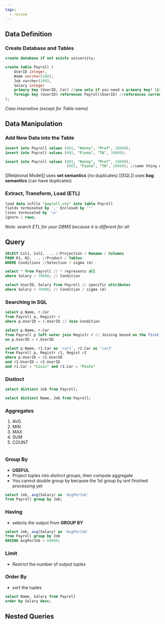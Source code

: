 ```yaml
---
tags:
  - review
---
```


## Data Definition

### Create Database and Tables
```SQL
create database if not exists university;

create table Payroll (
	UserID integer,
	Name varchar(100),
	Job varcher(100),
	Salary integer
	primary key (UserID, Car) //use only if you need a primary key! (if no primary key, there may be duplicates when addint)
	foreign key (UserID) references Payroll(UserID) //references current table key with another table "payroll"
);
```

*Case insensitive (except for Table name)*


## Data Manipulation
### Add New Data into the Table
```SQL
insert into Payroll values (001, "Kenny", "Prof", 10000);
insert into Payroll values (002, "Fiona", "TA", 10000);

insert into Payroll values (001, "Kenny", "Prof", 10000),
							(002, "Fiona", "TA", 10000); //same thing except shorter
```

[[Relational Model]] uses **set semantics** (no duplicates)
[[SQL]] uses **bag semantics** (can have duplicates)

### Extract, Transform, Load (ETL)

```SQL
load data infile "payroll.csv" into table Payroll
fields terminated by ',' Enclosed by '"'
lines terminated by '\n'
ignore 1 rows;
```

*Note: search ETL for your DBMS because it is different for all*

## Query

```SQL
SELECT Col1, Col2, ... //Projection / Rename / Columns
FROM R1, R2, ... //Product / Tables
WHERE Conditions //Selection / sigma (σ)
```

```SQl
select * from Payroll // * represents all
where Salary > 70000; // Condition

select UserID, Salary from Payroll // specific attributes
where Salary > 70000; // Condition / sigma (σ)
```

### Searching in SQL
```SQl
select p.Name, r.Car
from Payroll p, Registr r
where p.UserID = r.UserID // Join Condition
```

```SQl
select p.Name, r.Car
from Payroll p left outer join Registr r // Joining based on the first column of Payroll
on p.UserID = r.UserID
```

```SQl
select p.Name, r1.Car as 'car1', r2.Car as 'car2'
from Payroll p, Registr r1, Regist r2
where p.UserID = r1.UserID
and r1.UserID = r2.UserID
and r1.Car = "Civic" and r2.Car = "Pinto"
```

### Distinct

```SQL
select distinct Job from Payroll;

select distinct Name, Job from Payroll;
```

### Aggregates

1. AVG
2. MIN
3. MAX
4. SUM
5. COUNT

```SQL

```

### Group By
- **USEFUL**
- Project tuples into *distinct groups*, then compute aggregate
- You cannot double group by because the 1st group by isnt finished processing yet
```SQL
select Job, avg(Salary) as 'AvgPerJob'
from Payroll group by Job;
```

### Having
- selects the output from **GROUP BY**
```SQL
select Job, avg(Salary) as 'AvgPerJob'
from Payroll group by Job
HAVING AvgPerJob > 60000;
```

### Limit
- Restrict the number of output tuples

### Order By
- sort the tuples 
```SQL
select Name, Salary from Payroll
order by Salary desc;
```

## Nested Queries
